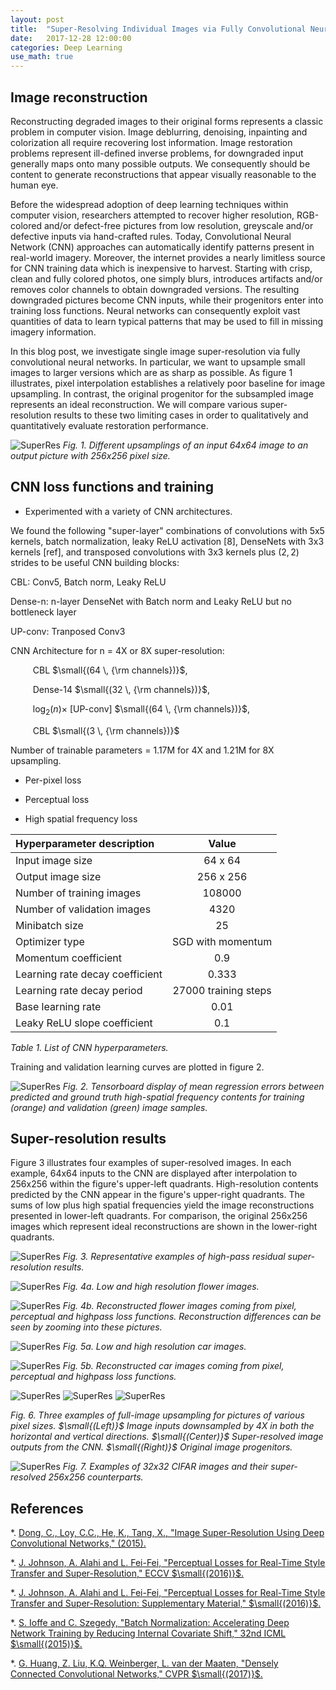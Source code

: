 ```yaml
---
layout: post
title:  "Super-Resolving Individual Images via Fully Convolutional Neural Networks"
date:   2017-12-28 12:00:00
categories: Deep Learning
use_math: true
---
```


## Image reconstruction

Reconstructing degraded images to their original forms represents a classic
problem in computer vision.  Image deblurring, denoising, inpainting and
colorization all require recovering lost information.  Image restoration
problems represent ill-defined inverse problems, for downgraded input
generally maps onto many possible outputs.  We consequently should be
content to generate reconstructions that appear visually reasonable to the
human eye.

Before the widespread adoption of deep learning techniques within computer
vision, researchers attempted to recover higher resolution, RGB-colored
and/or defect-free pictures from low resolution, greyscale and/or defective
inputs via hand-crafted rules.  Today, Convolutional Neural Network (CNN)
approaches can automatically identify patterns present in real-world
imagery.  Moreover, the internet provides a nearly limitless source for CNN
training data which is inexpensive to harvest.  Starting with crisp, clean
and fully colored photos, one simply blurs, introduces artifacts and/or
removes color channels to obtain downgraded versions.  The resulting
downgraded pictures become CNN inputs, while their progenitors enter into
training loss functions.  Neural networks can consequently exploit vast
quantities of data to learn typical patterns that may be used to fill in
missing imagery information.

In this blog post, we investigate single image super-resolution via fully
convolutional neural networks.  In particular, we want to upsample small
images to larger versions which are as sharp as possible.  As figure 1
illustrates, pixel interpolation establishes a relatively poor baseline for
image upsampling.  In contrast, the original progenitor for the subsampled
image represents an ideal reconstruction.  We will compare various
super-resolution results to these two limiting cases in order to
qualitatively and quantitatively evaluate restoration performance.

![SuperRes]({{site.url}}/blog/images/superres/padded_flower_upsampled.jpg)
*Fig. 1.  Different upsamplings of an input 64x64 image to an output picture
with 256x256 pixel size.*


## CNN loss functions and training

- Experimented with a variety of CNN architectures.  

We found the following "super-layer" combinations of convolutions with 5x5
kernels, batch normalization, leaky ReLU activation [8], DenseNets with 3x3
kernels [ref], and transposed convolutions with 3x3 kernels plus $(2,2)$
strides to be useful CNN building blocks:

CBL: Conv5, Batch norm, Leaky ReLU

Dense-n: n-layer DenseNet with Batch norm and Leaky ReLU but no bottleneck layer

UP-conv: Tranposed Conv3

CNN Architecture for n = 4X or 8X super-resolution: 

$\qquad$ CBL $\small{(64 \, {\rm channels})}$,

$\qquad$ Dense-14 $\small{(32 \, {\rm channels})}$,

$\qquad$ $\log_2(n) \times$ [UP-conv] $\small{(64 \, {\rm channels})}$,

$\qquad$ CBL $\small{(3 \, {\rm channels})}$



Number of trainable parameters = 1.17M for 4X and 1.21M for 8X upsampling.

- Per-pixel loss

- Perceptual loss

- High spatial frequency loss







<table style="width:100%">
  <thead>
    <tr>
      <th style="text-align: left">Hyperparameter description</th>
      <th style="text-align: center">Value    </th>
    </tr>
  </thead>
  <tbody>
    <tr>
      <td style="text-align: left">Input image size</td>
      <td style="text-align: center">64 x 64</td>
    </tr>
    <tr>
      <td style="text-align: left">Output image size</td>
      <td style="text-align: center">256 x 256</td>
    </tr>
    <tr>
      <td style="text-align: left">Number of training images</td>
      <td style="text-align: center">108000</td>
    </tr>
    <tr>
      <td style="text-align: left">Number of validation images</td>
      <td style="text-align: center">4320</td>
    </tr>
    <tr>
      <td style="text-align: left">Minibatch size</td>
      <td style="text-align: center">25</td>
    </tr>
    <tr>
      <td style="text-align: left">Optimizer type</td>
      <td style="text-align: center">SGD with momentum</td>
    </tr>
    <tr>
      <td style="text-align: left">Momentum coefficient</td>
      <td style="text-align: center">0.9</td>
    </tr>
    <tr>
      <td style="text-align: left">Learning rate decay coefficient</td>
      <td style="text-align: center">0.333</td>
    </tr>
    <tr>
      <td style="text-align: left">Learning rate decay period</td>
      <td style="text-align: center">27000 training steps</td>
    </tr>
    <tr>
      <td style="text-align: left">Base learning rate</td>
      <td style="text-align: center">0.01</td>
    </tr>
    <tr>
      <td style="text-align: left">Leaky ReLU slope coefficient</td>
      <td style="text-align: center">0.1</td>
    </tr>
</tbody>
</table>

*Table 1.  List of CNN hyperparameters.*

Training and validation learning curves are plotted in figure 2.

![SuperRes]({{site.url}}/blog/images/superres/train_valid_error.png)
*Fig. 2.  Tensorboard display of mean regression errors between predicted
and ground truth high-spatial frequency contents for training $($orange$)$
and validation $($green$)$ image samples.*

## Super-resolution results

Figure 3 illustrates four examples of super-resolved images.  In each
example, 64x64 inputs to the CNN are displayed after interpolation to
256x256 within the figure's upper-left quadrants.  High-resolution contents
predicted by the CNN appear in the figure's upper-right quadrants.  The
sums of low plus high spatial frequencies yield the image reconstructions
presented in lower-left quadrants.  For comparison, the original 256x256
images which represent ideal reconstructions are shown in the lower-right
quadrants.

![SuperRes]({{site.url}}/blog/images/superres/highpass_montage.jpg)
*Fig. 3.  Representative examples of high-pass residual super-resolution
results.*


![SuperRes]({{site.url}}/blog/images/superres/padded_lores_hires_flower.jpg)
*Fig. 4a.  Low and high resolution flower images.*

![SuperRes]({{site.url}}/blog/images/superres/montage_flower.jpg)
*Fig. 4b.  Reconstructed flower images coming from pixel, perceptual and
highpass loss functions.  Reconstruction differences can be seen by zooming
into these pictures.*

![SuperRes]({{site.url}}/blog/images/superres/padded_lores_hires_cars.jpg)
*Fig. 5a.  Low and high resolution car images.*

![SuperRes]({{site.url}}/blog/images/superres/montage_cars.jpg)
*Fig. 5b.  Reconstructed car images coming from pixel, perceptual and
highpass loss functions.*

![SuperRes]({{site.url}}/blog/images/superres/red_car_montage.jpg)
![SuperRes]({{site.url}}/blog/images/superres/crack_montage.jpg)
![SuperRes]({{site.url}}/blog/images/superres/heart_assoc_montage.jpg)

*Fig. 6.  Three examples of full-image upsampling for pictures of various
pixel sizes.  $\small{(Left)}$ Image inputs downsampled by 4X in both the
horizontal and vertical directions.  $\small{(Center)}$ Super-resolved
image outputs from the CNN.  $\small{(Right)}$ Original image progenitors.*




![SuperRes]({{site.url}}/blog/images/superres/montage_cifar.png)
*Fig. 7. Examples of 32x32 CIFAR images and their super-resolved 256x256
counterparts.*


## References


*.  [Dong, C., Loy, C.C., He, K., Tang, X., "Image Super-Resolution Using
Deep Convolutional Networks," (2015).](https://arxiv.org/pdf/1501.00092.pdf)

*.  [J. Johnson, A. Alahi and L. Fei-Fei, "Perceptual Losses for Real-Time
Style Transfer and Super-Resolution," ECCV $\small{(2016)}$.](https://arxiv.org/abs/1603.08155)

*.  [J. Johnson, A. Alahi and L. Fei-Fei, "Perceptual Losses for Real-Time
Style Transfer and Super-Resolution: Supplementary Material," $\small{(2016)}$.](https://cs.stanford.edu/people/jcjohns/papers/fast-style/fast-style-supp.pdf)

*.  [S. Ioffe and C. Szegedy, "Batch Normalization: Accelerating Deep
Network Training by Reducing Internal Covariate Shift," 32nd ICML 
$\small{(2015)}$.](https://arxiv.org/abs/1502.03167)

*.  [G. Huang, Z. Liu, K.Q. Weinberger, L. van der Maaten, "Densely
Connected Convolutional Networks," CVPR $\small{(2017)}$.](https://arxiv.org/abs/https://arxiv.org/abs/1608.06993)
